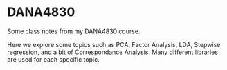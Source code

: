 # DANA4830
Some class notes from my DANA4830 course.

Here we explore some topics such as PCA, Factor Analysis, LDA, Stepwise regression, and a bit of Correspondance Analysis. Many different libraries are used for each specific topic.  
